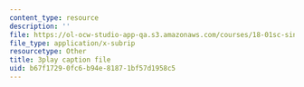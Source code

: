 ```yaml
---
content_type: resource
description: ''
file: https://ol-ocw-studio-app-qa.s3.amazonaws.com/courses/18-01sc-single-variable-calculus-fall-2010/b67f17290fc6b94e81871bf57d1958c5_5q_3FDOkVRQ.srt
file_type: application/x-subrip
resourcetype: Other
title: 3play caption file
uid: b67f1729-0fc6-b94e-8187-1bf57d1958c5
---
```

